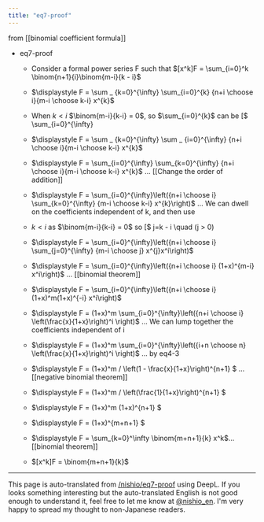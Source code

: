 ```yaml
---
title: "eq7-proof"
---
```


from  [[binomial coefficient formula]]
- eq7-proof
    - Consider a formal power series F such that $[x^k]F = \sum_{i=0}^k \binom{n+1}{i}\binom{m-i}{k - i}$
    - $\displaystyle F = \sum _ {k=0}^{\infty} \sum_{i=0}^{k} {n+i \choose i}{m-i \choose k-i} x^{k}$
    - When $k < i$ $\binom{m-i}{k-i} = 0$, so $\sum_{i=0}^{k}$ can be [$ \sum_{i=0}^{\infty}
    - $\displaystyle F = \sum _ {k=0}^{\infty} \sum _ {i=0}^{\infty} {n+i \choose i}{m-i \choose k-i} x^{k}$
    - $\displaystyle F = \sum_{i=0}^{\infty} \sum_{k=0}^{\infty} {n+i \choose i}{m-i \choose k-i} x^{k}$ ...  [[Change the order of addition]]
    - $\displaystyle F = \sum_{i=0}^{\infty}\left({n+i \choose i} \sum_{k=0}^{\infty} {m-i \choose k-i} x^{k}\right)$ ... We can dwell on the coefficients independent of k, and then use
    - $k < i$ as $\binom{m-i}{k-i} = 0$ so [$ j=k - i \quad (j > 0)
    - $\displaystyle F = \sum_{i=0}^{\infty}\left({n+i \choose i} \sum_{j=0}^{\infty} {m-i \choose j} x^{j}x^i\right)$

    - $\displaystyle F = \sum_{i=0}^{\infty}\left({n+i \choose i} (1+x)^{m-i} x^i\right)$ ...  [[binomial theorem]]

    - $\displaystyle F = \sum_{i=0}^{\infty}\left({n+i \choose i} (1+x)^m(1+x)^{-i} x^i\right)$
    - $\displaystyle F = (1+x)^m \sum_{i=0}^{\infty}\left({n+i \choose i} \left(\frac{x}{1+x}\right)^i \right)$ ... We can lump together the coefficients independent of i
    - $\displaystyle F = (1+x)^m \sum_{i=0}^{\infty}\left({i+n \choose n} \left(\frac{x}{1+x}\right)^i \right)$ ... by eq4-3
    - $\displaystyle F = (1+x)^m / \left(1 - \frac{x}{1+x}\right)^{n+1} $ ...  [[negative binomial theorem]]
    - $\displaystyle F = (1+x)^m / \left(\frac{1}{1+x}\right)^{n+1} $

    - $\displaystyle F = (1+x)^m (1+x)^{n+1} $

    - $\displaystyle F = (1+x)^{m+n+1} $
    - $\displaystyle F = \sum_{k=0}^\infty \binom{m+n+1}{k} x^k$...  [[binomial theorem]]
    - $[x^k]F = \binom{m+n+1}{k}$

---
This page is auto-translated from [/nishio/eq7-proof](https://scrapbox.io/nishio/eq7-proof) using DeepL. If you looks something interesting but the auto-translated English is not good enough to understand it, feel free to let me know at [@nishio_en](https://twitter.com/nishio_en). I'm very happy to spread my thought to non-Japanese readers.
